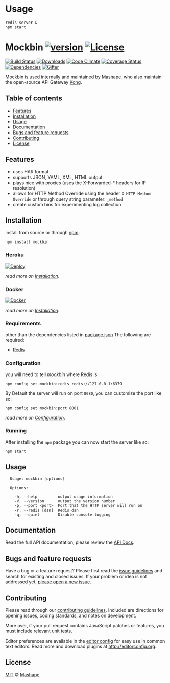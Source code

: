 # Usage

```
redis-server &
npm start
```

# Mockbin [![version][npm-version]][npm-url] [![License][npm-license]][license-url]

[![Build Status][travis-image]][travis-url]
[![Downloads][npm-downloads]][npm-url]
[![Code Climate][codeclimate-quality]][codeclimate-url]
[![Coverage Status][codeclimate-coverage]][codeclimate-url]
[![Dependencies][david-image]][david-url]
[![Gitter][gitter-image]][gitter-url]

Mockbin is used internally and maintained by [Mashape](https://github.com/Mashape), who also maintain the open-source API Gateway [Kong](https://github.com/Mashape/kong). 


## Table of contents
- [Features](#features) 
- [Installation](#installation) 
- [Usage](#usage) 
- [Documentation](#documentation) 
- [Bugs and feature requests](#bugs-and-feature-requests)
- [Contributing](#contributing)
- [License](#license)

## Features

- uses HAR format
- supports JSON, YAML, XML, HTML output
- plays nice with proxies (uses the X-Forwarded-* headers for IP resolution)
- allows for HTTP Method Override using the header `X-HTTP-Method-Override` or through query string parameter: `_method`
- create custom bins for experimenting log collection

## Installation

install from source or through [npm](https://www.npmjs.com/):

```shell
npm install mockbin
```

### Heroku

[![Deploy][docker-image]][docker-url]

*read more on [Installation](docs/install.md)*.

### Docker

[![Docker][docker-logo]](docs/install.md#install-with-docker)

*read more on [Installation](docs/install.md#install-with-docker)*.

### Requirements

other than the dependencies listed in [package.json](package.json) The following are required:

- [Redis](http://redis.io/)

### Configuration

you will need to tell *mockbin* where Redis is:

```shell
npm config set mockbin:redis redis://127.0.0.1:6379
```

By Default the server will run on port `8080`, you can customize the port like so: 

```shell
npm config set mockbin:port 8001
```

*read more on [Configuration](docs/config.md)*.

### Running

After installing the `npm` package you can now start the server like so:

```shell
npm start
```

## Usage

```shell
  Usage: mockbin [options]

  Options:

    -h, --help         output usage information
    -V, --version      output the version number
    -p, --port <port>  Port that the HTTP server will run on
    -r, --redis [dsn]  Redis dsn
    -q, --quiet        Disable console logging

```

## Documentation

Read the full API documentation, please review the [API Docs](https://github.com/Mashape/mockbin/tree/master/docs).

## Bugs and feature requests

Have a bug or a feature request? Please first read the [issue guidelines](CONTRIBUTING.md#using-the-issue-tracker) and search for existing and closed issues. If your problem or idea is not addressed yet, [please open a new issue](/issues).

## Contributing

Please read through our [contributing guidelines](CONTRIBUTING.md). Included are directions for opening issues, coding standards, and notes on development.

More over, if your pull request contains JavaScript patches or features, you must include relevant unit tests.

Editor preferences are available in the [editor config](.editorconfig) for easy use in common text editors. Read more and download plugins at <http://editorconfig.org>.

## License

[MIT](LICENSE) &copy; [Mashape](https://www.mashape.com)

[license-url]: https://github.com/Mashape/mockbin/blob/master/LICENSE

[travis-url]: https://travis-ci.org/Mashape/mockbin
[travis-image]: https://img.shields.io/travis/Mashape/mockbin.svg?style=flat-square

[npm-url]: https://www.npmjs.com/package/mockbin
[npm-license]: https://img.shields.io/npm/l/mockbin.svg?style=flat-square
[npm-version]: https://img.shields.io/npm/v/mockbin.svg?style=flat-square
[npm-downloads]: https://img.shields.io/npm/dm/mockbin.svg?style=flat-square

[codeclimate-url]: https://codeclimate.com/github/Mashape/mockbin
[codeclimate-quality]: https://img.shields.io/codeclimate/github/Mashape/mockbin.svg?style=flat-square
[codeclimate-coverage]: https://img.shields.io/codeclimate/coverage/github/Mashape/mockbin.svg?style=flat-square

[david-url]: https://david-dm.org/Mashape/mockbin
[david-image]: https://img.shields.io/david/Mashape/mockbin.svg?style=flat-square

[docker-image]: https://www.herokucdn.com/deploy/button.svg
[docker-url]: https://heroku.com/deploy?template=https://github.com/Mashape/mockbin
[docker-logo]: https://d3oypxn00j2a10.cloudfront.net/0.16.0/images/pages/brand_guidelines/small_h.png

[gitter-url]: https://gitter.im/Mashape/mockbin
[gitter-image]: https://img.shields.io/badge/Gitter-Join%20Chat-blue.svg?style=flat-square

